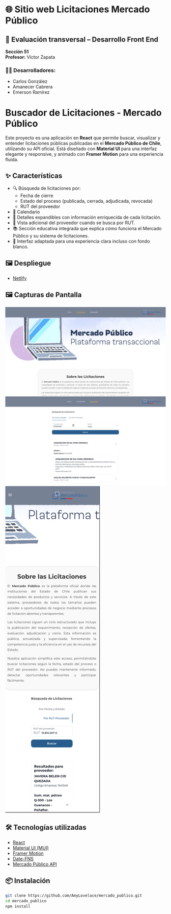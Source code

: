 # 🌐 Sitio web Licitaciones Mercado Público

## 🧪 Evaluación transversal – Desarrollo Front End  
**Sección 51**  
**Profesor:** Víctor Zapata  

### 👨‍💻 Desarrolladores:
- Carlos González  
- Amanecer Cabrera  
- Emerson Ramírez  

# Buscador de Licitaciones - Mercado Público

Este proyecto es una aplicación en **React** que permite buscar, visualizar y entender licitaciones públicas publicadas en el **Mercado Público de Chile**, utilizando su API oficial. Está diseñado con **Material UI** para una interfaz elegante y responsive, y animado con **Framer Motion** para una experiencia fluida.

## ✨ Características

- 🔍 Búsqueda de licitaciones por:
  - Fecha de cierre
  - Estado del proceso (publicada, cerrada, adjudicada, revocada)
  - RUT del proveedor
- 📅 Calendario
- 📄 Detalles expandibles con información enriquecida de cada licitación.
- 🧾 Vista adicional del proveedor cuando se busca por RUT.
- 📚 Sección educativa integrada que explica cómo funciona el Mercado Público y su sistema de licitaciones.
- 🌙 Interfaz adaptada para una experiencia clara incluso con fondo blanco.

## 🖼 Despliegue
- [Netlify]([https://reactjs.org/](https://mercado-licitaciones-publica.netlify.app/))

## 🖼 Capturas de Pantalla 

![Vista principal de la app](ss1.png)
![Vista principal de la app](ss2.png)
![Vista Mobile](visionMobile.png)




## 🛠️ Tecnologías utilizadas

- [React](https://reactjs.org/)
- [Material UI (MUI)](https://mui.com/)
- [Framer Motion](https://www.framer.com/motion/)
- [Date-FNS](https://date-fns.org/)
- [Mercado Público API](https://api.mercadopublico.cl/)

## 📦 Instalación

```bash
git clone https://github.com/AmyLovelace/mercado_publico.git
cd mercado_publico
npm install
